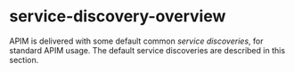 # service-discovery-overview

APIM is delivered with some default common _service discoveries_, for standard APIM usage. The default service discoveries are described in this section.
